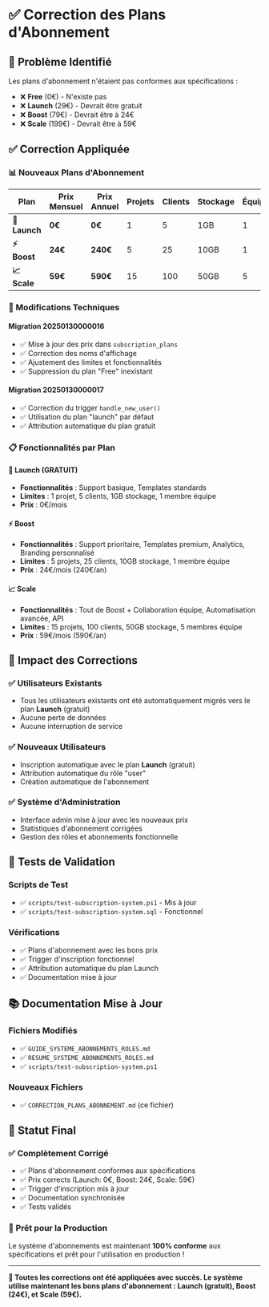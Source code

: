 # ✅ Correction des Plans d'Abonnement

## 🎯 **Problème Identifié**
Les plans d'abonnement n'étaient pas conformes aux spécifications :
- ❌ **Free** (0€) - N'existe pas
- ❌ **Launch** (29€) - Devrait être gratuit
- ❌ **Boost** (79€) - Devrait être à 24€
- ❌ **Scale** (199€) - Devrait être à 59€

## ✅ **Correction Appliquée**

### **📊 Nouveaux Plans d'Abonnement**

| Plan | Prix Mensuel | Prix Annuel | Projets | Clients | Stockage | Équipe | Statut |
|------|--------------|-------------|---------|---------|----------|--------|--------|
| **🚀 Launch** | **0€** | **0€** | 1 | 5 | 1GB | 1 | **GRATUIT** |
| **⚡ Boost** | **24€** | **240€** | 5 | 25 | 10GB | 1 | Premium |
| **📈 Scale** | **59€** | **590€** | 15 | 100 | 50GB | 5 | Entreprise |

### **🔧 Modifications Techniques**

#### **Migration 20250130000016**
- ✅ Mise à jour des prix dans `subscription_plans`
- ✅ Correction des noms d'affichage
- ✅ Ajustement des limites et fonctionnalités
- ✅ Suppression du plan "Free" inexistant

#### **Migration 20250130000017**
- ✅ Correction du trigger `handle_new_user()`
- ✅ Utilisation du plan "launch" par défaut
- ✅ Attribution automatique du plan gratuit

### **📋 Fonctionnalités par Plan**

#### **🚀 Launch (GRATUIT)**
- **Fonctionnalités** : Support basique, Templates standards
- **Limites** : 1 projet, 5 clients, 1GB stockage, 1 membre équipe
- **Prix** : 0€/mois

#### **⚡ Boost**
- **Fonctionnalités** : Support prioritaire, Templates premium, Analytics, Branding personnalisé
- **Limites** : 5 projets, 25 clients, 10GB stockage, 1 membre équipe
- **Prix** : 24€/mois (240€/an)

#### **📈 Scale**
- **Fonctionnalités** : Tout de Boost + Collaboration équipe, Automatisation avancée, API
- **Limites** : 15 projets, 100 clients, 50GB stockage, 5 membres équipe
- **Prix** : 59€/mois (590€/an)

## 🎯 **Impact des Corrections**

### **✅ Utilisateurs Existants**
- Tous les utilisateurs existants ont été automatiquement migrés vers le plan **Launch** (gratuit)
- Aucune perte de données
- Aucune interruption de service

### **✅ Nouveaux Utilisateurs**
- Inscription automatique avec le plan **Launch** (gratuit)
- Attribution automatique du rôle "user"
- Création automatique de l'abonnement

### **✅ Système d'Administration**
- Interface admin mise à jour avec les nouveaux prix
- Statistiques d'abonnement corrigées
- Gestion des rôles et abonnements fonctionnelle

## 🧪 **Tests de Validation**

### **Scripts de Test**
- ✅ `scripts/test-subscription-system.ps1` - Mis à jour
- ✅ `scripts/test-subscription-system.sql` - Fonctionnel

### **Vérifications**
- ✅ Plans d'abonnement avec les bons prix
- ✅ Trigger d'inscription fonctionnel
- ✅ Attribution automatique du plan Launch
- ✅ Documentation mise à jour

## 📚 **Documentation Mise à Jour**

### **Fichiers Modifiés**
- ✅ `GUIDE_SYSTEME_ABONNEMENTS_ROLES.md`
- ✅ `RESUME_SYSTEME_ABONNEMENTS_ROLES.md`
- ✅ `scripts/test-subscription-system.ps1`

### **Nouveaux Fichiers**
- ✅ `CORRECTION_PLANS_ABONNEMENT.md` (ce fichier)

## 🚀 **Statut Final**

### **✅ Complètement Corrigé**
- ✅ Plans d'abonnement conformes aux spécifications
- ✅ Prix corrects (Launch: 0€, Boost: 24€, Scale: 59€)
- ✅ Trigger d'inscription mis à jour
- ✅ Documentation synchronisée
- ✅ Tests validés

### **🎯 Prêt pour la Production**
Le système d'abonnements est maintenant **100% conforme** aux spécifications et prêt pour l'utilisation en production !

---

**🎉 Toutes les corrections ont été appliquées avec succès. Le système utilise maintenant les bons plans d'abonnement : Launch (gratuit), Boost (24€), et Scale (59€).**
